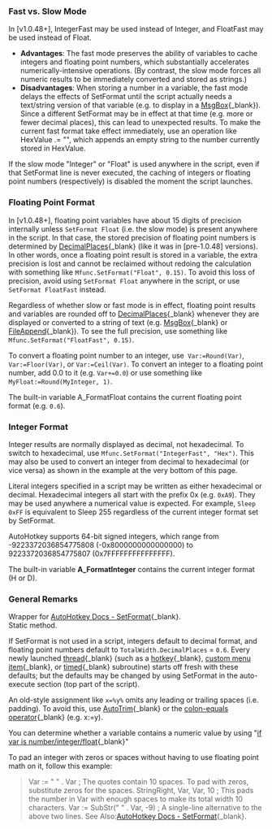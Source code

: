 ### Fast vs. Slow Mode  
In [v1.0.48+], IntegerFast may be used instead of Integer, and FloatFast may be used instead of Float.
* **Advantages**: The fast mode preserves the ability of variables to cache integers and floating point numbers, which substantially accelerates numerically-intensive operations. (By contrast, the slow mode forces all numeric results to be immediately converted and stored as strings.)
* **Disadvantages**: When storing a number in a variable, the fast mode delays the effects of SetFormat until the script actually needs a text/string version of that variable (e.g. to display in a [MsgBox](http://ahkscript.org/docs/commands/MsgBox.htm){_blank}). Since a different SetFormat may be in effect at that time (e.g. more or fewer decimal places), this can lead to unexpected results. To make the current fast format take effect immediately, use an operation like HexValue .= "", which appends an empty string to the number currently stored in HexValue.

If the slow mode "Integer" or "Float" is used anywhere in the script, even if that SetFormat line is never executed, the caching of integers or floating point numbers (respectively) is disabled the moment the script launches.

### Floating Point Format  
In [v1.0.48+], floating point variables have about 15 digits of precision internally unless `SetFormat Float` (i.e. the slow mode) is present anywhere in the script.
In that case, the stored precision of floating point numbers is determined by [DecimalPlaces](http://ahkscript.org/docs/commands/SetFormat.htm#DecimalPlaces){_blank}
(like it was in [pre-1.0.48] versions). In other words, once a floating point result is stored in a variable, the extra precision is lost and cannot be
reclaimed without redoing the calculation with something like `Mfunc.SetFormat("Float", 0.15)`. To avoid this loss of precision, avoid using `SetFormat Float`
anywhere in the script, or use `SetFormat FloatFast` instead.

Regardless of whether slow or fast mode is in effect, floating point results and variables are rounded off to 
[DecimalPlaces](http://ahkscript.org/docs/commands/SetFormat.htm#DecimalPlaces){_blank} whenever they are displayed or converted to a string of text (e.g. 
[MsgBox](http://ahkscript.org/docs/commands/MsgBox.htm){_blank} or [FileAppend](http://ahkscript.org/docs/commands/FileAppend.htm){_blank}).
To see the full precision, use something like `Mfunc.SetFormat("FloatFast", 0.15)`.

To convert a floating point number to an integer, use` Var:=Round(Var)`, `Var:=Floor(Var)`, or `Var:=Ceil(Var)`. To convert an integer to a floating
point number, add 0.0 to it (e.g. `Var+=0.0`) or use something like `MyFloat:=Round(MyInteger, 1)`.

The built-in variable A_FormatFloat contains the current floating point format (e.g. `0.6`).

### Integer Format  
Integer results are normally displayed as decimal, not hexadecimal. To switch to hexadecimal, use `Mfunc.SetFormat("IntegerFast", "Hex")`. This may also
be used to convert an integer from decimal to hexadecimal (or vice versa) as shown in the example at the very bottom of this page.

Literal integers specified in a script may be written as either hexadecimal or decimal. Hexadecimal integers all start with the
prefix 0x (e.g. `0xA9`). They may be used anywhere a numerical value is expected. For example, `Sleep 0xFF` is equivalent to
Sleep 255 regardless of the current integer format set by SetFormat.

AutoHotkey supports 64-bit signed integers, which range from -9223372036854775808 (-0x8000000000000000) to 9223372036854775807 (0x7FFFFFFFFFFFFFFF).

The built-in variable **A_FormatInteger** contains the current integer format (H or D).

### General Remarks  
Wrapper for [AutoHotkey Docs - SetFormat](http://ahkscript.org/docs/commands/SetFormat.htm){_blank}.  
Static method.

If SetFormat is not used in a script, integers default to decimal format, and floating point numbers default
to `TotalWidth.DecimalPlaces` = `0.6`. Every newly launched [thread](http://ahkscript.org/docs/misc/Threads.htm){_blank}
(such as a [hotkey](http://ahkscript.org/docs/Hotkeys.htm){_blank}, [custom menu item](http://ahkscript.org/docs/commands/Menu.htm){_blank},
or [timed](http://ahkscript.org/docs/commands/SetTimer.htm){_blank} subroutine) starts off fresh with these defaults; but the defaults
may be changed by using SetFormat in the auto-execute section (top part of the script).

An old-style assignment like `x=%y%` omits any leading or trailing spaces (i.e. padding). To avoid this, use
[AutoTrim](http://ahkscript.org/docs/commands/AutoTrim.htm){_blank} or the
[colon-equals operator](http://ahkscript.org/docs/commands/SetExpression.htm){_blank} (e.g. x:=y).

You can determine whether a variable contains a numeric value by using
"[if var is number/integer/float](http://ahkscript.org/docs/commands/IfIs.htm){_blank}"

To pad an integer with zeros or spaces without having to use floating point math on it, follow this example:
> Var := "          " . Var     ; The quotes contain 10 spaces.  To pad with zeros, substitute zeros for the spaces.
> StringRight, Var, Var, 10  ; This pads the number in Var with enough spaces to make its total width 10 characters.
> Var := SubStr("          " . Var, -9)  ; A single-line alternative to the above two lines.
See Also:[AutoHotkey Docs - SetFormat](http://ahkscript.org/docs/commands/SetFormat.htm){_blank}.